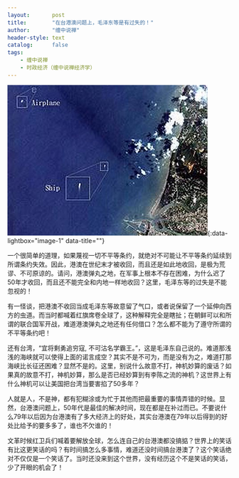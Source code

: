 ```yaml
---
layout:       post
title:        "在台港澳问题上，毛泽东等是有过失的！"
author:       "缠中说禅"
header-style: text
catalog:      false
tags:
    - 缠中说禅
    - 时政经济（缠中说禅经济学）
---
```


[![](/img/czsc/20060409-0131.jpg)](/img/czsc/20060409-0131.jpg){:data-lightbox="image-1" data-title=""}


一个很简单的道理，如果蔑视一切不平等条约，就绝对不可能让不平等条约延续到所谓条约失效。因此，港澳在世纪末才被收回，而且还是如此地收回，是极为荒谬、不可原谅的。请问，港澳弹丸之地，在军事上根本不存在困难，为什么迟了50年才收回，而且还不能完全和内地一样地收回？这里，毛泽东等的过失是不能忽视的！



有一怪谈，把港澳不收回当成毛泽东等故意留了气口，或者说保留了一个延伸向西方的虫道。而当时都喊着红旗席卷全球了，这种解释完全是瞎扯；在朝鲜可以和所谓的联合国军开战，难道港澳弹丸之地还有任何借口？怎么都不能为了遵守所谓的不平等条约吧！



还有台湾，“宜将剩勇追穷寇, 不可沽名学霸王。”，这是毛泽东自己说的。难道那浅浅的海峡就可以使得上面的诺言成空？其实不是不可为，而是没有为之，难道打那海峡比长征还困难？显然不是的。这里，别说什么故意不打，神机妙算的废话？如果真的故意不打，神机妙算，那么是否已经妙算到有李陈之流的神机？这世界上有什么神机可以让美国把台湾当要害掐了50多年？



人就是人，不是神，都有犯糊涂或为忙于其他而把最重要的事情弄错的时候。显然，台港澳问题上，50年代是最佳的解决时间，现在都是在补过而已。不要说什么79年以后因为台港澳有了多大经济上的好处，其实台港澳在79年以后得到的好处比给予的要多多了，谁也不欠谁的！



文革时候红卫兵们喊着要解放全球，怎么连自己的台港澳都没搞掂？世界上的笑话有比这更笑话的吗？有时间搞怎么多事情，难道还没时间搞台港澳了？这个笑话绝对不仅仅是一个笑话了。当时还没来到这个世界，没有经历这个不是笑话的笑话，少了开眼的机会了！
